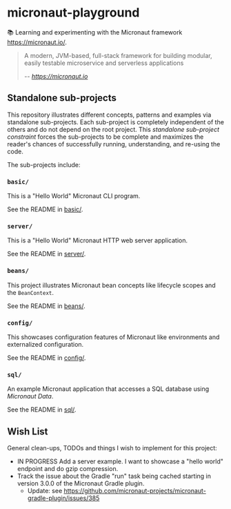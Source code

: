 # micronaut-playground

📚 Learning and experimenting with the Micronaut framework <https://micronaut.io/>.

> A modern, JVM-based, full-stack framework for building modular, easily testable microservice and serverless
> applications
>
> -- <cite>https://micronaut.io</cite>

## Standalone sub-projects

This repository illustrates different concepts, patterns and examples via standalone sub-projects. Each sub-project is
completely independent of the others and do not depend on the root project. This _standalone sub-project constraint_
forces the sub-projects to be complete and maximizes the reader's chances of successfully running, understanding, and
re-using the code.

The sub-projects include:

### `basic/`

This is a "Hello World" Micronaut CLI program.

See the README in [basic/](basic/).

### `server/`

This is a "Hello World" Micronaut HTTP web server application.

See the README in [server/](server/).

### `beans/`

This project illustrates Micronaut bean concepts like lifecycle scopes and the `BeanContext`.

See the README in [beans/](beans/).

### `config/`

This showcases configuration features of Micronaut like environments and externalized configuration.

See the README in [config/](config/). 

### `sql/`

An example Micronaut application that accesses a SQL database using *Micronaut Data*.

See the README in [sql/](sql/). 

## Wish List

General clean-ups, TODOs and things I wish to implement for this project:

* IN PROGRESS Add a server example. I want to showcase a "hello world" endpoint and do gzip compression.
* Track the issue about the Gradle "run" task being cached starting in version 3.0.0 of the Micronaut Gradle plugin.
  * Update: see <https://github.com/micronaut-projects/micronaut-gradle-plugin/issues/385>

